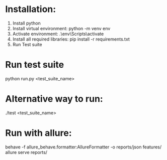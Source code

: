 # Installation:
1. Install python
2. Install virtual environment: python -m venv env
3. Activate environment: .\env\Scripts\activate
4. Install all required libraries: pip install -r requirements.txt
5. Run Test suite

# Run test suite
python run.py <test_suite_name>

# Alternative way to run:
./test <test_suite_name>

# Run with allure:
behave -f allure_behave.formatter:AllureFormatter -o reports/json features/
allure serve reports/
